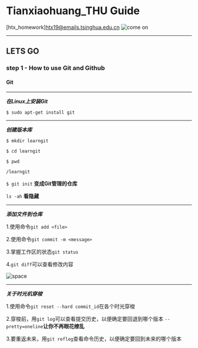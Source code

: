 # Tianxiaohuang_THU Guide

[htx_homework]htx19@emails.tsinghua.edu.cn
![come on](https://ss0.bdstatic.com/94oJfD_bAAcT8t7mm9GUKT-xh_/timg?image&quality=100&size=b4000_4000&sec=1568273440&di=75a4373c858699d873d1e76ffaf0be46&src=http://img4.duitang.com/uploads/item/201208/14/20120814135703_viTAi.thumb.700_0.jpeg)

---------------------

## **LETS GO**

### step 1 - How to use Git and Github

#### Git

---

***在Linux上安装Git***

`$ sudo apt-get install git`

---

***创建版本库***

`$ mkdir learngit`

`$ cd learngit`

`$ pwd`

`/learngit`

`$ git init` **变成Git管理的仓库**

`ls -ah` **看隐藏**

---

***添加文件到仓库***

1.使用命令`git add <file>`

2.使用命令`git commit -m <message>`

3.掌握工作区的状态`git status`

4.`git diff`可以查看修改内容

![space](https://www.liaoxuefeng.com/files/attachments/919020037470528/0)

---

***关于时光机穿梭***

1.使用命令`git reset --hard commit_id`在各个时光穿梭

2.穿梭前，用`git log`可以查看提交历史，以便确定要回退到哪个版本   `--pretty=oneline`**让你不再眼花缭乱**

3.要重返未来，用`git reflog`查看命令历史，以便确定要回到未来的哪个版本

